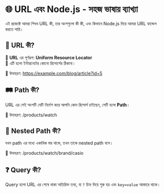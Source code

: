 
# 🌐 URL এবং Node.js - সহজ ভাষায় ব্যাখ্যা

এই প্রজেক্টে আমরা শিখব URL কী, তার অংশগুলো কী কী, এবং কিভাবে Node.js দিয়ে আমরা URL হ্যান্ডেল করতে পারি।

## 📌 URL কী?

🔹 **URL** এর পূর্ণরূপ: **Uniform Resource Locator**  
🔹 এটি হলো ইন্টারনেটের কোনো রিসোর্সের ঠিকানা।

📝 উদাহরণ:
https://example.com/blog/article?id=5


## 🛤️ Path কী?

URL এর সেই অংশটি যেটি নির্দেশ করে আপনি কোন রিসোর্স চাইছেন, সেটি হলো **Path**।

🧾 উদাহরণ:
/products/watch



## 📁 Nested Path কী?

যখন path এর মধ্যে একাধিক স্তর থাকে, তখন তাকে nested path বলে।

🧾 উদাহরণ:
/products/watch/brand/casio


## ❓ Query কী?

Query হলো URL এর শেষে থাকা অতিরিক্ত তথ্য, যা `?` চিহ্ন দিয়ে শুরু হয় এবং `key=value` আকারে থাকে।
